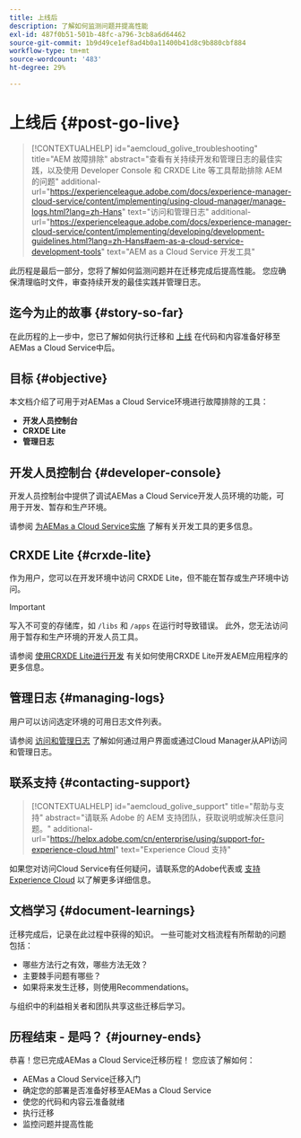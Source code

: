 ```yaml
---
title: 上线后
description: 了解如何监测问题并提高性能
exl-id: 487f0b51-501b-48fc-a796-3cb8a6d64462
source-git-commit: 1b9d49ce1ef8ad4b0a11400b41d8c9b880cbf884
workflow-type: tm+mt
source-wordcount: '483'
ht-degree: 29%

---
```


# 上线后 {#post-go-live}

>[!CONTEXTUALHELP]
>id="aemcloud_golive_troubleshooting"
>title="AEM 故障排除"
>abstract="查看有关持续开发和管理日志的最佳实践，以及使用 Developer Console 和 CRXDE Lite 等工具帮助排除 AEM 的问题"
>additional-url="https://experienceleague.adobe.com/docs/experience-manager-cloud-service/content/implementing/using-cloud-manager/manage-logs.html?lang=zh-Hans" text="访问和管理日志"
>additional-url="https://experienceleague.adobe.com/docs/experience-manager-cloud-service/content/implementing/developing/development-guidelines.html?lang=zh-Hans#aem-as-a-cloud-service-development-tools" text="AEM as a Cloud Service 开发工具"

此历程是最后一部分，您将了解如何监测问题并在迁移完成后提高性能。 您应确保清理临时文件，审查持续开发的最佳实践并管理日志。

## 迄今为止的故事 {#story-so-far}

在此历程的上一步中，您已了解如何执行迁移和 [上线](/help/journey-migration/go-live.md) 在代码和内容准备好移至AEMas a Cloud Service中后。

## 目标 {#objective}

本文档介绍了可用于对AEMas a Cloud Service环境进行故障排除的工具：

* **开发人员控制台**
* **CRXDE Lite**
* **管理日志**

## 开发人员控制台 {#developer-console}

开发人员控制台中提供了调试AEMas a Cloud Service开发人员环境的功能，可用于开发、暂存和生产环境。

请参阅 [为AEMas a Cloud Service实施](/help/implementing/developing/introduction/development-guidelines.md#aem-as-a-cloud-service-development-tools) 了解有关开发工具的更多信息。

## CRXDE Lite {#crxde-lite}

作为用户，您可以在开发环境中访问 CRXDE Lite，但不能在暂存或生产环境中访问。

>[!IMPORTANT]
>写入不可变的存储库，如 `/libs` 和 `/apps` 在运行时导致错误。 此外，您无法访问用于暂存和生产环境的开发人员工具。

请参阅 [使用CRXDE Lite进行开发](/help/implementing/developing/tools/crxde.md) 有关如何使用CRXDE Lite开发AEM应用程序的更多信息。

## 管理日志 {#managing-logs}

用户可以访问选定环境的可用日志文件列表。

请参阅 [访问和管理日志](/help/implementing/cloud-manager/manage-logs.md) 了解如何通过用户界面或通过Cloud Manager从API访问和管理日志。

## 联系支持 {#contacting-support}

>[!CONTEXTUALHELP]
>id="aemcloud_golive_support"
>title="帮助与支持"
>abstract="请联系 Adobe 的 AEM 支持团队，获取说明或解决任意问题。"
>additional-url="https://helpx.adobe.com/cn/enterprise/using/support-for-experience-cloud.html" text="Experience Cloud 支持"

如果您对访问Cloud Service有任何疑问，请联系您的Adobe代表或 [支持Experience Cloud](https://helpx.adobe.com/cn/enterprise/using/support-for-experience-cloud.html) 以了解更多详细信息。

## 文档学习 {#document-learnings}

迁移完成后，记录在此过程中获得的知识。 一些可能对文档流程有所帮助的问题包括：

* 哪些方法行之有效，哪些方法无效？
* 主要棘手问题有哪些？
* 如果将来发生迁移，则使用Recommendations。

与组织中的利益相关者和团队共享这些迁移后学习。

## 历程结束 - 是吗？ {#journey-ends}

恭喜！您已完成AEMas a Cloud Service迁移历程！ 您应该了解如何：

* AEMas a Cloud Service迁移入门
* 确定您的部署是否准备好移至AEMas a Cloud Service
* 使您的代码和内容云准备就绪
* 执行迁移
* 监控问题并提高性能
